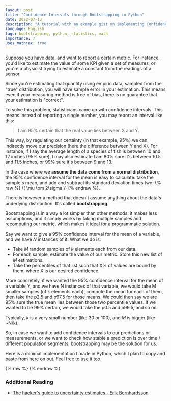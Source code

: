 ```yaml
---
layout: post
title: "Confidence Intervals through Bootstrapping in Python"
date: 2022-07-13
description: "A tutorial with an example gist on implementing Confidence Intervals through Bootstrapping in Python"
language: English
tags: bootstrapping, python, statistics, math
importance: 7
uses_mathjax: true
---
```


Suppose you have data, and want to report a certain metric. For instance, you'd like to estimate the value of some KPI given a set of measures, or you're a physicist trying to estimate a constant from the readings of a sensor.

Since you're estimating that quantity using empiric data, sampled from the "true" distribution, you will have sample error in your estimation. This means even if your measuring method is free of bias, there is no guarantee that your estimation is "correct".

To solve this problem, statisticians came up with confidence intervals. This means instead of reporting a single number, you may report an interval like this:

> I am 95% certain that the real value lies between X and Y.

This way, by regulating our certainty (in that example, 95%) we can indirectly move our precision (here the difference between Y and X). For instance, if I say the average length of a species of fish is between 10 and 12 inches (95% sure), I may also estimate I am 80% sure it's between 10.5 and 11.5 inches, or 99% sure it's between 9 and 13.

In the case where we **assume the data come from a normal distribution**, the 95% confidence interval for the mean is easy to calculate: take the sample's mean, and add and subtract its standard deviation times two:
{% raw %} \\\( \mu \pm 2\sigma  \\\) {% endraw %}. 

There is however a method that doesn't assume anything about the data's underlying distribution. It's called **bootstrapping**.

Bootstrapping is in a way a lot simpler than other methods: it makes less assumptions, and it simply works by taking multiple samples and recomputing our metric, which makes it ideal for a programmatic solution.

Say we want to give a 95% confidence interval for the mean of a variable, and we have _N_ instances of it. What we do is:

- Take _M_ random samples of _k_ elements each from our data.
- For each sample, estimate the value of our metric. Store this new list of _M_ estimations.
- Take the percentiles of that list such that X% of values are bound by them, where X is our desired confidence.

More concretely, if we wanted the 95% confidence interval for the mean of a variable _Y_, and we have N instances of that variable, we would take M smaller samples (of k elements each), compute the mean for each of them, then take the p2.5 and p97.5 for those means. We could then say we are 95% sure the true mean lies between those two percentile values. If we wanted to be 99% certain, we would take the p0.5 and p99.5, and so on. 

Typically, _k_ is a very small number (like 30 or 100), and _M_ is bigger (like \~N/k).

So, in case we want to add confidence intervals to our predictions or measurements, or we want to check how stable a prediction is over time / different population segments, bootstrapping may be the solution for us.

Here is a minimal implementation I made in Python, which I plan to copy and paste from here on out. Feel free to use it too.

{% raw %} <script src="https://gist.github.com/StrikingLoo/f309573b19d075751ebf010c4c863b9a.js"></script> {% endraw %}

### Additional Reading

- [The hacker's guide to uncertainty estimates - Erik Bernhardsson](https://erikbern.com/2018/10/08/the-hackers-guide-to-uncertainty-estimates.html)

